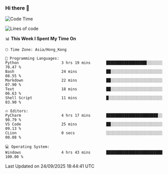 ### Hi there 👋

<!--
**RoiexLee/RoiexLee** is a ✨ _special_ ✨ repository because its `README.md` (this file) appears on your GitHub profile.

Here are some ideas to get you started:

- 🔭 I’m currently working on ...
- 🌱 I’m currently learning ...
- 👯 I’m looking to collaborate on ...
- 🤔 I’m looking for help with ...
- 💬 Ask me about ...
- 📫 How to reach me: ...
- 😄 Pronouns: ...
- ⚡ Fun fact: ...
-->

<!--START_SECTION:waka-->
![Code Time](http://img.shields.io/badge/Code%20Time-1%2C226%20hrs%2038%20mins-blue)

![Lines of code](https://img.shields.io/badge/From%20Hello%20World%20I%27ve%20Written-41.6%20thousand%20lines%20of%20code-blue)

📊 **This Week I Spent My Time On** 

```text
🕑︎ Time Zone: Asia/Hong_Kong

💬 Programming Languages: 
Python                   3 hrs 19 mins       ██████████████████░░░░░░░   70.47 % 
Bash                     24 mins             ██░░░░░░░░░░░░░░░░░░░░░░░   08.55 % 
Markdown                 22 mins             ██░░░░░░░░░░░░░░░░░░░░░░░   07.90 % 
Text                     18 mins             ██░░░░░░░░░░░░░░░░░░░░░░░   06.63 % 
Shell Script             11 mins             █░░░░░░░░░░░░░░░░░░░░░░░░   03.90 % 

🔥 Editors: 
PyCharm                  4 hrs 17 mins       ███████████████████████░░   90.79 % 
VS Code                  25 mins             ██░░░░░░░░░░░░░░░░░░░░░░░   09.13 % 
CLion                    0 secs              ░░░░░░░░░░░░░░░░░░░░░░░░░   00.08 % 

💻 Operating System: 
Windows                  4 hrs 43 mins       █████████████████████████   100.00 % 
```


 Last Updated on 24/09/2025 18:44:41 UTC
<!--END_SECTION:waka-->
